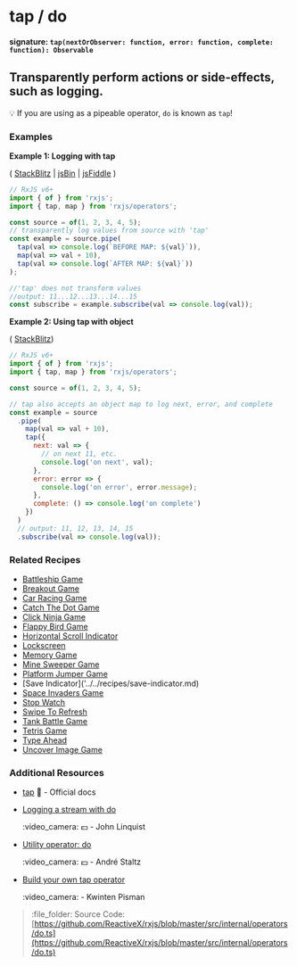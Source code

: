 # tap / do

#### signature: `tap(nextOrObserver: function, error: function, complete: function): Observable`

## Transparently perform actions or side-effects, such as logging.

:bulb: If you are using as a pipeable operator, `do` is known as `tap`!

### Examples

**Example 1: Logging with tap**

\( [StackBlitz](https://stackblitz.com/edit/typescript-cd2gjp?file=index.ts&devtoolsheight=100) \| [jsBin](http://jsbin.com/jimazuriva/1/edit?js,console) \| [jsFiddle](https://jsfiddle.net/btroncone/qtyakorq/) \)

```javascript
// RxJS v6+
import { of } from 'rxjs';
import { tap, map } from 'rxjs/operators';

const source = of(1, 2, 3, 4, 5);
// transparently log values from source with 'tap'
const example = source.pipe(
  tap(val => console.log(`BEFORE MAP: ${val}`)),
  map(val => val + 10),
  tap(val => console.log(`AFTER MAP: ${val}`))
);

//'tap' does not transform values
//output: 11...12...13...14...15
const subscribe = example.subscribe(val => console.log(val));
```

**Example 2: Using tap with object**

\( [StackBlitz](https://stackblitz.com/edit/typescript-3xykpb?file=index.ts&devtoolsheight=100)\)

```javascript
// RxJS v6+
import { of } from 'rxjs';
import { tap, map } from 'rxjs/operators';

const source = of(1, 2, 3, 4, 5);

// tap also accepts an object map to log next, error, and complete
const example = source
  .pipe(
    map(val => val + 10),
    tap({
      next: val => {
        // on next 11, etc.
        console.log('on next', val);
      },
      error: error => {
        console.log('on error', error.message);
      },
      complete: () => console.log('on complete')
    })
  )
  // output: 11, 12, 13, 14, 15
  .subscribe(val => console.log(val));
```

### Related Recipes

* [Battleship Game](../../recipes/battleship-game.md)
* [Breakout Game](../../recipes/breakout-game.md)
* [Car Racing Game](../../recipes/car-racing-game.md)
* [Catch The Dot Game](../../recipes/catch-the-dot-game.md)
* [Click Ninja Game](../../recipes/click-ninja-game.md)
* [Flappy Bird Game](../../recipes/flappy-bird-game.md)
* [Horizontal Scroll Indicator](../../recipes/horizontal-scroll-indicator.md)
* [Lockscreen](../../recipes/lockscreen.md)
* [Memory Game](../../recipes/memory-game.md)
* [Mine Sweeper Game](../../recipes/mine-sweeper-game.md)
* [Platform Jumper Game](../../recipes/platform-jumper-game.md)
* \[Save Indicator\]\('../../recipes/save-indicator.md\)
* [Space Invaders Game](../../recipes/space-invaders-game.md)
* [Stop Watch](../../recipes/stop-watch.md)
* [Swipe To Refresh](../../recipes/swipe-to-refresh.md)
* [Tank Battle Game](../../recipes/tank-battle-game.md)
* [Tetris Game](../../recipes/tetris-game.md)
* [Type Ahead](../../recipes/type-ahead.md)
* [Uncover Image Game](../../recipes/uncover-image-game.md)

### Additional Resources

* [tap](https://rxjs.dev/api/operators/tap) :newspaper: - Official docs
* [Logging a stream with do](https://egghead.io/lessons/rxjs-logging-a-stream-with-do?course=step-by-step-async-javascript-with-rxjs)

  :video\_camera: :dollar: - John Linquist

* [Utility operator: do](https://egghead.io/lessons/rxjs-utility-operator-do?course=rxjs-beyond-the-basics-operators-in-depth)

  :video\_camera: :dollar: - André Staltz

* [Build your own tap operator](https://blog.strongbrew.io/build-the-operators-from-rxjs-from-scratch/?lectureId=tap#app)

  :video\_camera: - Kwinten Pisman

> :file\_folder: Source Code: [https://github.com/ReactiveX/rxjs/blob/master/src/internal/operators/do.ts](https://github.com/ReactiveX/rxjs/blob/master/src/internal/operators/do.ts)

